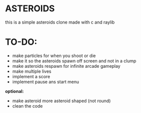 # ASTEROIDS
this is a simple asteroids clone made with c and raylib

# TO-DO:
- make particles for when you shoot or die
- make it so the asteroids spawn off screen and not in a clump 
- make asteroids respawn for infinite arcade gameplay
- make multiple lives
- implement a score
- implement pause ans start menu

**optional:**
- make asteroid more asteroid shaped (not round)
- clean the code
